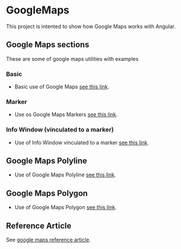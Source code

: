 # GoogleMaps

This project is intented to show how Google Maps works with Angular.

## Google Maps sections

These are some of google maps utilities with examples

### Basic

- Basic use of Google Maps [see this link](./src/app/pages/basic/basic.md).

### Marker

- Use os Google Maps Markers [see this link](./src/app/pages/marker/marker.md).

### Info Window (vinculated to a marker)

- Use of Info Window vinculated to a marker [see this link](./src/app/pages/info-window/info-window.md).

## Google Maps Polyline

- Use of Google Maps Polyline [see this link](./src/app/pages/poly-line/poly-line.md).

## Google Maps Polygon

- Use of Google Maps Polygon [see this link](./src/app/pages/polygon/polygon.md).

## Reference Article

See [google maps reference article](https://www.c-sharpcorner.com/article/how-to-integrate-google-maps-in-angular-14-app/).
